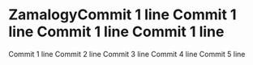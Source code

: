# ZamalogyCommit 1 line Commit 1 line Commit 1 line Commit 1 line
Commit 1 line
Commit 2 line
Commit 3 line
Commit 4 line
Commit 5 line
